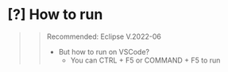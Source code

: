 # [?] How to run
 >> Recommended: Eclipse V.2022-06
 >> - But how to run on VSCode?
 >>   - You can CTRL + F5 or COMMAND + F5 to run
